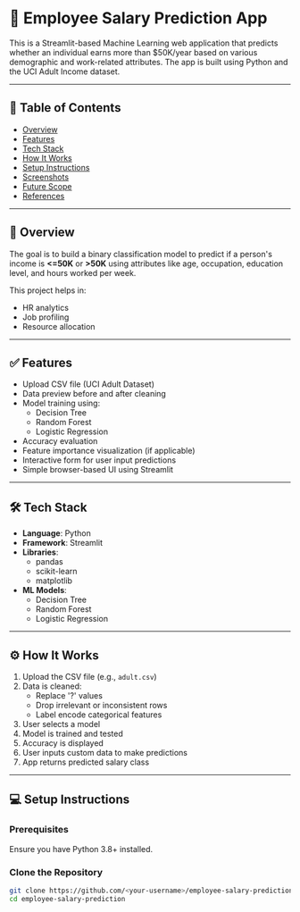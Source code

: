 # 🧠 Employee Salary Prediction App

This is a Streamlit-based Machine Learning web application that predicts whether an individual earns more than $50K/year based on various demographic and work-related attributes. The app is built using Python and the UCI Adult Income dataset.

---

## 📌 Table of Contents

- [Overview](#overview)
- [Features](#features)
- [Tech Stack](#tech-stack)
- [How It Works](#how-it-works)
- [Setup Instructions](#setup-instructions)
- [Screenshots](#screenshots)
- [Future Scope](#future-scope)
- [References](#references)

---

## 📖 Overview

The goal is to build a binary classification model to predict if a person's income is **<=50K** or **>50K** using attributes like age, occupation, education level, and hours worked per week.

This project helps in:
- HR analytics
- Job profiling
- Resource allocation

---

## ✅ Features

- Upload CSV file (UCI Adult Dataset)
- Data preview before and after cleaning
- Model training using:
  - Decision Tree
  - Random Forest
  - Logistic Regression
- Accuracy evaluation
- Feature importance visualization (if applicable)
- Interactive form for user input predictions
- Simple browser-based UI using Streamlit

---

## 🛠️ Tech Stack

- **Language**: Python
- **Framework**: Streamlit
- **Libraries**:
  - pandas
  - scikit-learn
  - matplotlib
- **ML Models**:
  - Decision Tree
  - Random Forest
  - Logistic Regression

---

## ⚙️ How It Works

1. Upload the CSV file (e.g., `adult.csv`)
2. Data is cleaned:
   - Replace '?' values
   - Drop irrelevant or inconsistent rows
   - Label encode categorical features
3. User selects a model
4. Model is trained and tested
5. Accuracy is displayed
6. User inputs custom data to make predictions
7. App returns predicted salary class

---

## 💻 Setup Instructions

### Prerequisites

Ensure you have Python 3.8+ installed.

### Clone the Repository

```bash
git clone https://github.com/<your-username>/employee-salary-prediction
cd employee-salary-prediction
